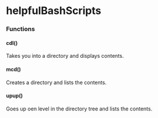 # helpfulBashScripts

### Functions

#### cdl()
  Takes you into a directory and displays contents.
  
#### mcd()
  Creates a directory and lists the contents.
  
#### upup()
  Goes up oen level in the directory tree and lists the contents.
  
